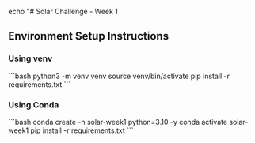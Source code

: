  echo "# Solar Challenge - Week 1

## Environment Setup Instructions

### Using venv
\`\`\`bash
python3 -m venv venv
source venv/bin/activate
pip install -r requirements.txt
\`\`\`

### Using Conda
\`\`\`bash
conda create -n solar-week1 python=3.10 -y
conda activate solar-week1
pip install -r requirements.txt
\`\`\`
